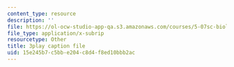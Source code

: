 ```yaml
---
content_type: resource
description: ''
file: https://ol-ocw-studio-app-qa.s3.amazonaws.com/courses/5-07sc-biological-chemistry-i-fall-2013/15e245b7c5bbe204c8d4f8ed10bbb2ac_taCtV7gVKdI.srt
file_type: application/x-subrip
resourcetype: Other
title: 3play caption file
uid: 15e245b7-c5bb-e204-c8d4-f8ed10bbb2ac
---
```

